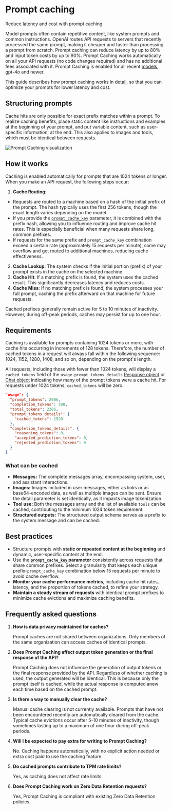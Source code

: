 Prompt caching
==============

Reduce latency and cost with prompt caching.

Model prompts often contain repetitive content, like system prompts and common instructions. OpenAI routes API requests to servers that recently processed the same prompt, making it cheaper and faster than processing a prompt from scratch. Prompt caching can reduce latency by up to 80% and input token costs by up to 90%. Prompt Caching works automatically on all your API requests (no code changes required) and has no additional fees associated with it. Prompt Caching is enabled for all recent [models](/docs/models), gpt-4o and newer.

This guide describes how prompt caching works in detail, so that you can optimize your prompts for lower latency and cost.

Structuring prompts
-------------------

Cache hits are only possible for exact prefix matches within a prompt. To realize caching benefits, place static content like instructions and examples at the beginning of your prompt, and put variable content, such as user-specific information, at the end. This also applies to images and tools, which must be identical between requests.

![Prompt Caching visualization](https://openaidevs.retool.com/api/file/8593d9bb-4edb-4eb6-bed9-62bfb98db5ee)

How it works
------------

Caching is enabled automatically for prompts that are 1024 tokens or longer. When you make an API request, the following steps occur:

1. **Cache Routing**:

* Requests are routed to a machine based on a hash of the initial prefix of the prompt. The hash typically uses the first 256 tokens, though the exact length varies depending on the model.
* If you provide the [`prompt_cache_key`](/docs/api-reference/responses/create#responses-create-prompt_cache_key) parameter, it is combined with the prefix hash, allowing you to influence routing and improve cache hit rates. This is especially beneficial when many requests share long, common prefixes.
* If requests for the same prefix and `prompt_cache_key` combination exceed a certain rate (approximately 15 requests per minute), some may overflow and get routed to additional machines, reducing cache effectiveness.

2. **Cache Lookup**: The system checks if the initial portion (prefix) of your prompt exists in the cache on the selected machine.
3. **Cache Hit**: If a matching prefix is found, the system uses the cached result. This significantly decreases latency and reduces costs.
4. **Cache Miss**: If no matching prefix is found, the system processes your full prompt, caching the prefix afterward on that machine for future requests.

Cached prefixes generally remain active for 5 to 10 minutes of inactivity. However, during off-peak periods, caches may persist for up to one hour.

Requirements
------------

Caching is available for prompts containing 1024 tokens or more, with cache hits occurring in increments of 128 tokens. Therefore, the number of cached tokens in a request will always fall within the following sequence: 1024, 1152, 1280, 1408, and so on, depending on the prompt's length.

All requests, including those with fewer than 1024 tokens, will display a `cached_tokens` field of the `usage.prompt_tokens_details` [Response object](/docs/api-reference/responses/object) or [Chat object](/docs/api-reference/chat/object) indicating how many of the prompt tokens were a cache hit. For requests under 1024 tokens, `cached_tokens` will be zero.

```json
"usage": {
  "prompt_tokens": 2006,
  "completion_tokens": 300,
  "total_tokens": 2306,
  "prompt_tokens_details": {
    "cached_tokens": 1920
  },
  "completion_tokens_details": {
    "reasoning_tokens": 0,
    "accepted_prediction_tokens": 0,
    "rejected_prediction_tokens": 0
  }
}
```

### What can be cached

* **Messages:** The complete messages array, encompassing system, user, and assistant interactions.
* **Images:** Images included in user messages, either as links or as base64-encoded data, as well as multiple images can be sent. Ensure the detail parameter is set identically, as it impacts image tokenization.
* **Tool use:** Both the messages array and the list of available `tools` can be cached, contributing to the minimum 1024 token requirement.
* **Structured outputs:** The structured output schema serves as a prefix to the system message and can be cached.

Best practices
--------------

* Structure prompts with **static or repeated content at the beginning** and dynamic, user-specific content at the end.
* Use the **[`prompt_cache_key`](/docs/api-reference/responses/create#responses-create-prompt_cache_key) parameter** consistently across requests that share common prefixes. Select a granularity that keeps each unique prefix-`prompt_cache_key` combination below 15 requests per minute to avoid cache overflow.
* **Monitor your cache performance metrics**, including cache hit rates, latency, and the proportion of tokens cached, to refine your strategy.
* **Maintain a steady stream of requests** with identical prompt prefixes to minimize cache evictions and maximize caching benefits.

Frequently asked questions
--------------------------

1. **How is data privacy maintained for caches?**

   Prompt caches are not shared between organizations. Only members of the same organization can access caches of identical prompts.
2. **Does Prompt Caching affect output token generation or the final response of the API?**

   Prompt Caching does not influence the generation of output tokens or the final response provided by the API. Regardless of whether caching is used, the output generated will be identical. This is because only the prompt itself is cached, while the actual response is computed anew each time based on the cached prompt.
3. **Is there a way to manually clear the cache?**

   Manual cache clearing is not currently available. Prompts that have not been encountered recently are automatically cleared from the cache. Typical cache evictions occur after 5-10 minutes of inactivity, though sometimes lasting up to a maximum of one hour during off-peak periods.
4. **Will I be expected to pay extra for writing to Prompt Caching?**

   No. Caching happens automatically, with no explicit action needed or extra cost paid to use the caching feature.
5. **Do cached prompts contribute to TPM rate limits?**

   Yes, as caching does not affect rate limits.
6. **Does Prompt Caching work on Zero Data Retention requests?**

   Yes, Prompt Caching is compliant with existing Zero Data Retention policies.
